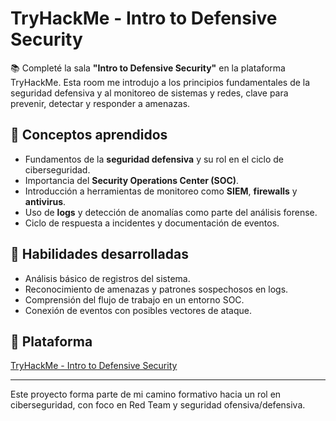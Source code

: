 # TryHackMe - Intro to Defensive Security

📚 Completé la sala **"Intro to Defensive Security"** en la plataforma TryHackMe. Esta room me introdujo a los principios fundamentales de la seguridad defensiva y al monitoreo de sistemas y redes, clave para prevenir, detectar y responder a amenazas.

## 🧠 Conceptos aprendidos

- Fundamentos de la **seguridad defensiva** y su rol en el ciclo de ciberseguridad.
- Importancia del **Security Operations Center (SOC)**.
- Introducción a herramientas de monitoreo como **SIEM**, **firewalls** y **antivirus**.
- Uso de **logs** y detección de anomalías como parte del análisis forense.
- Ciclo de respuesta a incidentes y documentación de eventos.

## 🔧 Habilidades desarrolladas

- Análisis básico de registros del sistema.
- Reconocimiento de amenazas y patrones sospechosos en logs.
- Comprensión del flujo de trabajo en un entorno SOC.
- Conexión de eventos con posibles vectores de ataque.

## 🚀 Plataforma

[TryHackMe - Intro to Defensive Security](https://tryhackme.com/room/defensivesecurityintro)

---

Este proyecto forma parte de mi camino formativo hacia un rol en ciberseguridad, con foco en Red Team y seguridad ofensiva/defensiva.  
